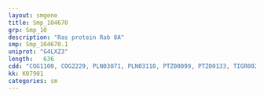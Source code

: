 ```yaml
---
layout: smgene
title: Smp_104670
grp: Smp_10
description: "Ras protein Rab 8A"
smp: Smp_104670.1
uniprot: "G4LXZ3"
length:   636
cdd: "COG1100, COG2229, PLN03071, PLN03110, PTZ00099, PTZ00133, TIGR00231, cd01867, cl21455, pfam00071, pfam08477, smart00175, smart00176"
kk: K07901
categories: sm
---
```

